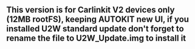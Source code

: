 ## This version is for Carlinkit V2 devices only (12MB rootFS), keeping AUTOKIT new UI, if you installed U2W standard update don't forget to rename the file to U2W_Update.img to install it